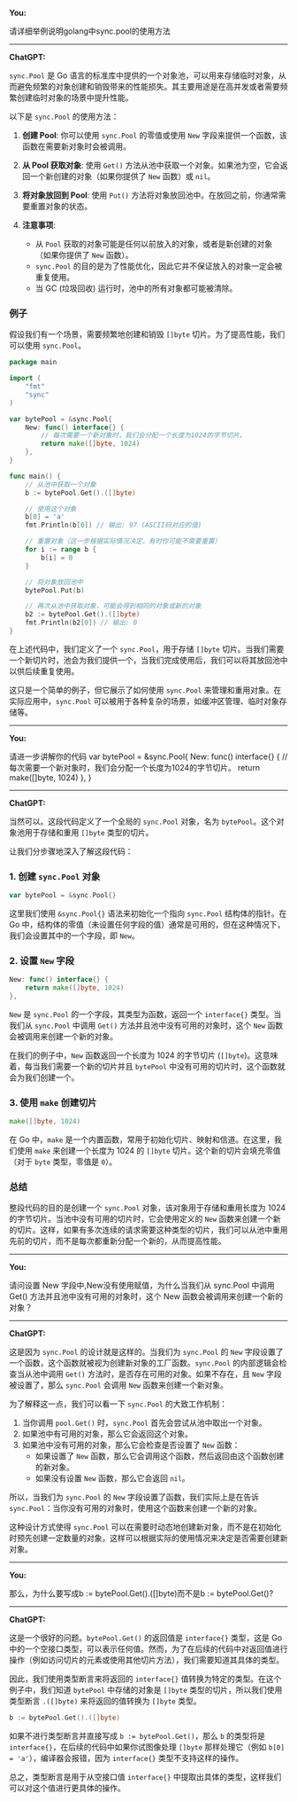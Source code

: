**You:**

请详细举例说明golang中sync.pool的使用方法

* * *

**ChatGPT:**

`sync.Pool` 是 Go 语言的标准库中提供的一个对象池，可以用来存储临时对象，从而避免频繁的对象创建和销毁带来的性能损失。其主要用途是在高并发或者需要频繁创建临时对象的场景中提升性能。

以下是 `sync.Pool` 的使用方法：

1. **创建 Pool**: 你可以使用 `sync.Pool` 的零值或使用 `New` 字段来提供一个函数，该函数在需要新对象时会被调用。
    
2. **从 Pool 获取对象**: 使用 `Get()` 方法从池中获取一个对象。如果池为空，它会返回一个新创建的对象（如果你提供了 `New` 函数）或 `nil`。
    
3. **将对象放回到 Pool**: 使用 `Put()` 方法将对象放回池中。在放回之前，你通常需要重置对象的状态。
    
4. **注意事项**:
    
    * 从 `Pool` 获取的对象可能是任何以前放入的对象，或者是新创建的对象（如果你提供了 `New` 函数）。
    * `sync.Pool` 的目的是为了性能优化，因此它并不保证放入的对象一定会被重复使用。
    * 当 GC (垃圾回收) 运行时，池中的所有对象都可能被清除。

### 例子

假设我们有一个场景，需要频繁地创建和销毁 `[]byte` 切片。为了提高性能，我们可以使用 `sync.Pool`。

```go
package main

import (
	"fmt"
	"sync"
)

var bytePool = &sync.Pool{
	New: func() interface{} {
		// 每次需要一个新对象时，我们会分配一个长度为1024的字节切片。
		return make([]byte, 1024)
	},
}

func main() {
	// 从池中获取一个对象
	b := bytePool.Get().([]byte)

	// 使用这个对象
	b[0] = 'a'
	fmt.Println(b[0]) // 输出: 97 (ASCII码对应的值)

	// 重置对象（这一步根据实际情况决定，有时你可能不需要重置）
	for i := range b {
		b[i] = 0
	}

	// 将对象放回池中
	bytePool.Put(b)

	// 再次从池中获取对象，可能会得到相同的对象或新的对象
	b2 := bytePool.Get().([]byte)
	fmt.Println(b2[0]) // 输出: 0
}
```

在上述代码中，我们定义了一个 `sync.Pool`，用于存储 `[]byte` 切片。当我们需要一个新切片时，池会为我们提供一个，当我们完成使用后，我们可以将其放回池中以供后续重复使用。

这只是一个简单的例子，但它展示了如何使用 `sync.Pool` 来管理和重用对象。在实际应用中，`sync.Pool` 可以被用于各种复杂的场景，如缓冲区管理、临时对象存储等。

* * *

**You:**

请进一步讲解你的代码
var bytePool = &amp;sync.Pool{
	New: func() interface{} {
		// 每次需要一个新对象时，我们会分配一个长度为1024的字节切片。
		return make([]byte, 1024)
	},
}

* * *

**ChatGPT:**

当然可以。这段代码定义了一个全局的 `sync.Pool` 对象，名为 `bytePool`。这个对象池用于存储和重用 `[]byte` 类型的切片。

让我们分步骤地深入了解这段代码：

### 1. 创建 `sync.Pool` 对象

```go
var bytePool = &sync.Pool{}
```

这里我们使用 `&sync.Pool{}` 语法来初始化一个指向 `sync.Pool` 结构体的指针。在 Go 中，结构体的零值（未设置任何字段的值）通常是可用的，但在这种情况下，我们会设置其中的一个字段，即 `New`。

### 2. 设置 `New` 字段

```go
New: func() interface{} {
    return make([]byte, 1024)
},
```

`New` 是 `sync.Pool` 的一个字段，其类型为函数，返回一个 `interface{}` 类型。当我们从 `sync.Pool` 中调用 `Get()` 方法并且池中没有可用的对象时，这个 `New` 函数会被调用来创建一个新的对象。

在我们的例子中，`New` 函数返回一个长度为 1024 的字节切片 (`[]byte`)。这意味着，每当我们需要一个新的切片并且 `bytePool` 中没有可用的切片时，这个函数就会为我们创建一个。

### 3. 使用 `make` 创建切片

```go
make([]byte, 1024)
```

在 Go 中，`make` 是一个内置函数，常用于初始化切片、映射和信道。在这里，我们使用 `make` 来创建一个长度为 1024 的 `[]byte` 切片。这个新的切片会填充零值（对于 `byte` 类型，零值是 `0`）。

### 总结

整段代码的目的是创建一个 `sync.Pool` 对象，该对象用于存储和重用长度为 1024 的字节切片。当池中没有可用的切片时，它会使用定义的 `New` 函数来创建一个新的切片。这样，如果有多次连续的请求需要这种类型的切片，我们可以从池中重用先前的切片，而不是每次都重新分配一个新的，从而提高性能。

* * *

**You:**

请问设置 New 字段中,New没有使用赋值，为什么当我们从 sync.Pool 中调用 Get() 方法并且池中没有可用的对象时，这个 New 函数会被调用来创建一个新的对象？

* * *

**ChatGPT:**

这是因为 `sync.Pool` 的设计就是这样的。当我们为 `sync.Pool` 的 `New` 字段设置了一个函数，这个函数就被视为创建新对象的工厂函数。`sync.Pool` 的内部逻辑会检查当从池中调用 `Get()` 方法时，是否存在可用的对象。如果不存在，且 `New` 字段被设置了，那么 `sync.Pool` 会调用 `New` 函数来创建一个新对象。

为了解释这一点，我们可以看一下 `sync.Pool` 的大致工作机制：

1. 当你调用 `pool.Get()` 时，`sync.Pool` 首先会尝试从池中取出一个对象。
2. 如果池中有可用的对象，那么它会返回这个对象。
3. 如果池中没有可用的对象，那么它会检查是否设置了 `New` 函数：
    * 如果设置了 `New` 函数，那么它会调用这个函数，然后返回由这个函数创建的新对象。
    * 如果没有设置 `New` 函数，那么它会返回 `nil`。

所以，当我们为 `sync.Pool` 的 `New` 字段设置了函数，我们实际上是在告诉 `sync.Pool`：当你没有可用的对象时，使用这个函数来创建一个新的对象。

这种设计方式使得 `sync.Pool` 可以在需要时动态地创建新对象，而不是在初始化时预先创建一定数量的对象，这样可以根据实际的使用情况来决定是否需要创建新对象。

* * *

**You:**

那么，为什么要写成b := bytePool.Get().([]byte)而不是b := bytePool.Get()?

* * *

**ChatGPT:**

这是一个很好的问题。`bytePool.Get()` 的返回值是 `interface{}` 类型，这是 Go 中的一个空接口类型，可以表示任何值。然而，为了在后续的代码中对返回值进行操作（例如访问切片的元素或使用其他切片方法），我们需要知道其具体的类型。

因此，我们使用类型断言来将返回的 `interface{}` 值转换为特定的类型。在这个例子中，我们知道 `bytePool` 中存储的对象是 `[]byte` 类型的切片，所以我们使用类型断言 `.([]byte)` 来将返回的值转换为 `[]byte` 类型。

```go
b := bytePool.Get().([]byte)
```

如果不进行类型断言并直接写成 `b := bytePool.Get()`，那么 `b` 的类型将是 `interface{}`，在后续的代码中如果你试图像处理 `[]byte` 那样处理它（例如 `b[0] = 'a'`），编译器会报错，因为 `interface{}` 类型不支持这样的操作。

总之，类型断言是用于从空接口值 `interface{}` 中提取出具体的类型，这样我们可以对这个值进行更具体的操作。
